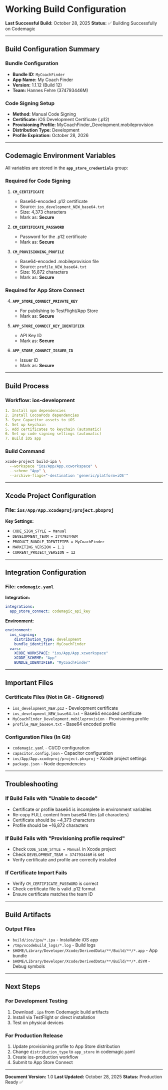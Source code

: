 # Working Build Configuration

**Last Successful Build:** October 28, 2025
**Status:** ✅ Building Successfully on Codemagic

---

## Build Configuration Summary

### Bundle Configuration
- **Bundle ID:** `MyCoachFinder`
- **App Name:** My Coach Finder
- **Version:** 1.1.12 (Build 12)
- **Team:** Hannes Fehre (374793446M)

### Code Signing Setup
- **Method:** Manual Code Signing
- **Certificate:** iOS Development Certificate (.p12)
- **Provisioning Profile:** MyCoachFinder_Development.mobileprovision
- **Distribution Type:** Development
- **Profile Expiration:** October 28, 2026

---

## Codemagic Environment Variables

All variables are stored in the **`app_store_credentials`** group:

### Required for Code Signing
1. **`CM_CERTIFICATE`**
   - Base64-encoded .p12 certificate
   - Source: `ios_development_NEW_base64.txt`
   - Size: 4,373 characters
   - Mark as: **Secure**

2. **`CM_CERTIFICATE_PASSWORD`**
   - Password for the .p12 certificate
   - Mark as: **Secure**

3. **`CM_PROVISIONING_PROFILE`**
   - Base64-encoded .mobileprovision file
   - Source: `profile_NEW_base64.txt`
   - Size: 16,872 characters
   - Mark as: **Secure**

### Required for App Store Connect
4. **`APP_STORE_CONNECT_PRIVATE_KEY`**
   - For publishing to TestFlight/App Store
   - Mark as: **Secure**

5. **`APP_STORE_CONNECT_KEY_IDENTIFIER`**
   - API Key ID
   - Mark as: **Secure**

6. **`APP_STORE_CONNECT_ISSUER_ID`**
   - Issuer ID
   - Mark as: **Secure**

---

## Build Process

### Workflow: ios-development

```yaml
1. Install npm dependencies
2. Install CocoaPods dependencies
3. Sync Capacitor assets to iOS
4. Set up keychain
5. Add certificates to keychain (automatic)
6. Set up code signing settings (automatic)
7. Build iOS app
```

### Build Command
```bash
xcode-project build-ipa \
  --workspace "ios/App/App.xcworkspace" \
  --scheme "App" \
  --archive-flags="-destination 'generic/platform=iOS'"
```

---

## Xcode Project Configuration

### File: `ios/App/App.xcodeproj/project.pbxproj`

**Key Settings:**
- `CODE_SIGN_STYLE = Manual`
- `DEVELOPMENT_TEAM = 374793446M`
- `PRODUCT_BUNDLE_IDENTIFIER = MyCoachFinder`
- `MARKETING_VERSION = 1.1`
- `CURRENT_PROJECT_VERSION = 12`

---

## Integration Configuration

### File: `codemagic.yaml`

**Integration:**
```yaml
integrations:
  app_store_connect: codemagic_api_key
```

**Environment:**
```yaml
environment:
  ios_signing:
    distribution_type: development
    bundle_identifier: MyCoachFinder
  vars:
    XCODE_WORKSPACE: "ios/App/App.xcworkspace"
    XCODE_SCHEME: "App"
    BUNDLE_IDENTIFIER: "MyCoachFinder"
```

---

## Important Files

### Certificate Files (Not in Git - Gitignored)
- `ios_development_NEW.p12` - Development certificate
- `ios_development_NEW_base64.txt` - Base64 encoded certificate
- `MyCoachFinder_Development.mobileprovision` - Provisioning profile
- `profile_NEW_base64.txt` - Base64 encoded profile

### Configuration Files (In Git)
- `codemagic.yaml` - CI/CD configuration
- `capacitor.config.json` - Capacitor configuration
- `ios/App/App.xcodeproj/project.pbxproj` - Xcode project settings
- `package.json` - Node dependencies

---

## Troubleshooting

### If Build Fails with "Unable to decode"
- Certificate or profile base64 is incomplete in environment variables
- Re-copy FULL content from base64 files (all characters)
- Certificate should be ~4,373 characters
- Profile should be ~16,872 characters

### If Build Fails with "Provisioning profile required"
- Check `CODE_SIGN_STYLE = Manual` in Xcode project
- Check `DEVELOPMENT_TEAM = 374793446M` is set
- Verify certificate and profile are correctly installed

### If Certificate Import Fails
- Verify `CM_CERTIFICATE_PASSWORD` is correct
- Check certificate file is valid .p12 format
- Ensure certificate matches the team ID

---

## Build Artifacts

### Output Files
- `build/ios/ipa/*.ipa` - Installable iOS app
- `/tmp/xcodebuild_logs/*.log` - Build logs
- `$HOME/Library/Developer/Xcode/DerivedData/**/Build/**/*.app` - App bundle
- `$HOME/Library/Developer/Xcode/DerivedData/**/Build/**/*.dSYM` - Debug symbols

---

## Next Steps

### For Development Testing
1. Download `.ipa` from Codemagic build artifacts
2. Install via TestFlight or direct installation
3. Test on physical devices

### For Production Release
1. Update provisioning profile to App Store distribution
2. Change `distribution_type` to `app_store` in codemagic.yaml
3. Create ios-production workflow
4. Submit to App Store Connect

---

**Document Version:** 1.0
**Last Updated:** October 28, 2025
**Status:** Production Ready ✅
